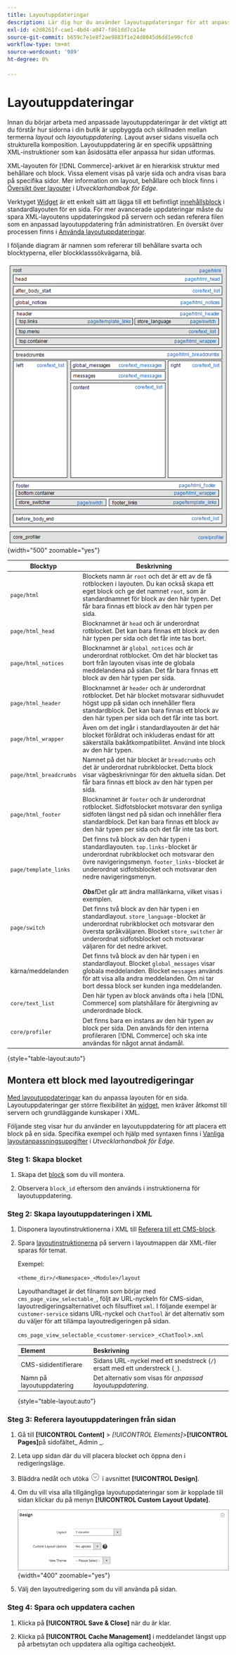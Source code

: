 ```yaml
---
title: Layoutuppdateringar
description: Lär dig hur du använder layoutuppdateringar för att anpassa layouten på en sida.
exl-id: e2d8261f-cae1-4bd4-a047-f861dd7ca14e
source-git-commit: b659c7e1e8f2ae9883f1e24d8045d6dd1e90cfc0
workflow-type: tm+mt
source-wordcount: '989'
ht-degree: 0%

---
```


# Layoutuppdateringar

Innan du börjar arbeta med anpassade layoutuppdateringar är det viktigt att du förstår hur sidorna i din butik är uppbyggda och skillnaden mellan termerna *layout* och *layoutuppdatering*. Layout avser sidans visuella och strukturella komposition. Layoutuppdatering är en specifik uppsättning XML-instruktioner som kan åsidosätta eller anpassa hur sidan utformas.

XML-layouten för [!DNL Commerce]-arkivet är en hierarkisk struktur med behållare och block. Vissa element visas på varje sida och andra visas bara på specifika sidor. Mer information om layout, behållare och block finns i [Översikt över layouter](https://developer.adobe.com/commerce/frontend-core/guide/layouts/) i _Utvecklarhandbok för Edge_.

Verktyget [Widget](widgets.md) är ett enkelt sätt att lägga till ett befintligt [innehållsblock](blocks.md) i standardlayouten för en sida. För mer avancerade uppdateringar måste du spara XML-layoutens uppdateringskod på servern och sedan referera filen som en anpassad layoutuppdatering från administratören. En översikt över processen finns i [Använda layoutuppdateringar](layout-updates.md#place-a-block-using-layout-updates).

I följande diagram är namnen som refererar till behållare svarta och blocktyperna, eller blockklasssökvägarna, blå.

![Standardlayoutdiagram för block](./assets/page-layout-default.png){width="500" zoomable="yes"}

| Blocktyp | Beskrivning |
|--- |--- |
| `page/html` | Blockets namn är `root` och det är ett av de få rotblocken i layouten. Du kan också skapa ett eget block och ge det namnet `root`, som är standardnamnet för block av den här typen. Det får bara finnas ett block av den här typen per sida. |
| `page/html_head` | Blocknamnet är `head` och är underordnat rotblocket. Det kan bara finnas ett block av den här typen per sida och det får inte tas bort. |
| `page/html_notices` | Blocknamnet är `global_notices` och är underordnat rotblocket. Om det här blocket tas bort från layouten visas inte de globala meddelandena på sidan. Det får bara finnas ett block av den här typen per sida. |
| `page/html_header` | Blocknamnet är `header` och är underordnat rotblocket. Det här blocket motsvarar sidhuvudet högst upp på sidan och innehåller flera standardblock. Det kan bara finnas ett block av den här typen per sida och det får inte tas bort. |
| `page/html_wrapper` | Även om det ingår i standardlayouten är det här blocket föråldrat och inkluderas endast för att säkerställa bakåtkompatibilitet. Använd inte block av den här typen. |
| `page/html_breadcrumbs` | Namnet på det här blocket är `breadcrumbs` och det är underordnat rubrikblocket. Detta block visar vägbeskrivningar för den aktuella sidan. Det får bara finnas ett block av den här typen per sida. |
| `page/html_footer` | Blocknamnet är `footer` och är underordnat rotblocket. Sidfotsblocket motsvarar den synliga sidfoten längst ned på sidan och innehåller flera standardblock. Det kan bara finnas ett block av den här typen per sida och det får inte tas bort. |
| `page/template_links` | Det finns två block av den här typen i standardlayouten. `top.links`-blocket är underordnat rubrikblocket och motsvarar den övre navigeringsmenyn. `footer_links`-blocket är underordnat sidfotsblocket och motsvarar den nedre navigeringsmenyn. <br/><br/>**_Obs!_**&#x200B;Det går att ändra malllänkarna, vilket visas i exemplen. |
| `page/switch` | Det finns två block av den här typen i en standardlayout. `store_language`-blocket är underordnat rubrikblocket och motsvarar den översta språkväljaren. Blocket `store_switcher` är underordnat sidfotsblocket och motsvarar väljaren för det nedre arkivet. |
| kärna/meddelanden | Det finns två block av den här typen i en standardlayout. Blocket `global_messages` visar globala meddelanden. Blocket `messages` används för att visa alla andra meddelanden. Om ni tar bort dessa block ser kunden inga meddelanden. |
| `core/text_list` | Den här typen av block används ofta i hela [!DNL Commerce] som platshållare för återgivning av underordnade block. |
| `core/profiler` | Det finns bara en instans av den här typen av block per sida. Den används för den interna profileraren [!DNL Commerce] och ska inte användas för något annat ändamål. |

{style="table-layout:auto"}

## Montera ett block med layoutredigeringar

[Med layoutuppdateringar](layout-updates.md) kan du anpassa layouten för en sida. Layoutuppdateringar ger större flexibilitet än [widget](widgets.md), men kräver åtkomst till servern och grundläggande kunskaper i XML.

Följande steg visar hur du använder en layoutuppdatering för att placera ett block på en sida. Specifika exempel och hjälp med syntaxen finns i [Vanliga layoutanpassningsuppgifter](https://developer.adobe.com/commerce/frontend-core/guide/layouts/) i _Utvecklarhandbok för Edge_.

### Steg 1: Skapa blocket

1. Skapa det [block](block-add.md) som du vill montera.

1. Observera `block_id` eftersom den används i instruktionerna för layoutuppdatering.

### Steg 2: Skapa layoutuppdateringen i XML

1. Disponera layoutinstruktionerna i XML till [Referera till ett CMS-block](https://developer.adobe.com/commerce/frontend-core/guide/layouts/xml-manage/).

1. Spara [layoutinstruktionerna](https://developer.adobe.com/commerce/frontend-core/guide/layouts/xml-instructions/) på servern i layoutmappen där XML-filer sparas för temat.

   Exempel:

   `<theme_dir>/<Namespace>_<Module>/layout`

   Layouthandtaget är det filnamn som börjar med `cms_page_view_selectable_`, följt av URL-nyckeln för CMS-sidan, layoutredigeringsalternativet och filsuffixet `xml`. I följande exempel är `customer-service` sidans URL-nyckel och `ChatTool` är det alternativ som du väljer för att tillämpa layoutredigeringen på sidan.

   `cms_page_view_selectable_`&lt;`customer-service`>`_`&lt;`ChatTool`>`.xml`

   | Element | Beskrivning |
   |--- |--- |
   | CMS-sididentifierare | Sidans URL-nyckel med ett snedstreck (`/`) ersatt med ett understreck (`_`). |
   | Namn på layoutuppdatering | Det alternativ som visas för _anpassad layoutuppdatering_. |

   {style="table-layout:auto"}

### Steg 3: Referera layoutuppdateringen från sidan

1. Gå till **[!UICONTROL Content]** > _[!UICONTROL Elements]_>**[!UICONTROL Pages]**&#x200B;på sidofältet_ Admin _.

1. Leta upp sidan där du vill placera blocket och öppna den i redigeringsläge.

1. Bläddra nedåt och utöka ![Expansionsväljaren](../assets/icon-display-expand.png) i avsnittet **[!UICONTROL Design]**.

1. Om du vill visa alla tillgängliga layoutuppdateringar som är kopplade till sidan klickar du på menyn **[!UICONTROL Custom Layout Update]**.

   ![Listan med anpassad layoutuppdatering](./assets/page-design-custom-layout-update.png){width="400" zoomable="yes"}

1. Välj den layoutredigering som du vill använda på sidan.

### Steg 4: Spara och uppdatera cachen

1. Klicka på **[!UICONTROL Save & Close]** när du är klar.

1. Klicka på **[!UICONTROL Cache Management]** i meddelandet längst upp på arbetsytan och uppdatera alla ogiltiga cacheobjekt.

